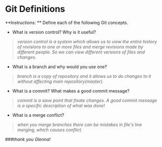 # Git Definitions

**Instructions: ** Define each of the following Git concepts.

* What is version control?  Why is it useful?

>*version control is a system which allows us to view the entire history of revisions to one or more files and merge revisions made by different people. So we can view different versions of files and changes.*

* What is a branch and why would you use one?

>*branch is a copy of repository and it allows us to do changes to it without affecting main repository(master).*

* What is a commit? What makes a good commit message?

>*commit is a save point that fixate changes. A good commit message is a specific description of what was done!*

* What is a merge conflict?

>*when you merge branches there can be mistakes in file's line merging, which causes conflict.*

###*thank you Glenna!*